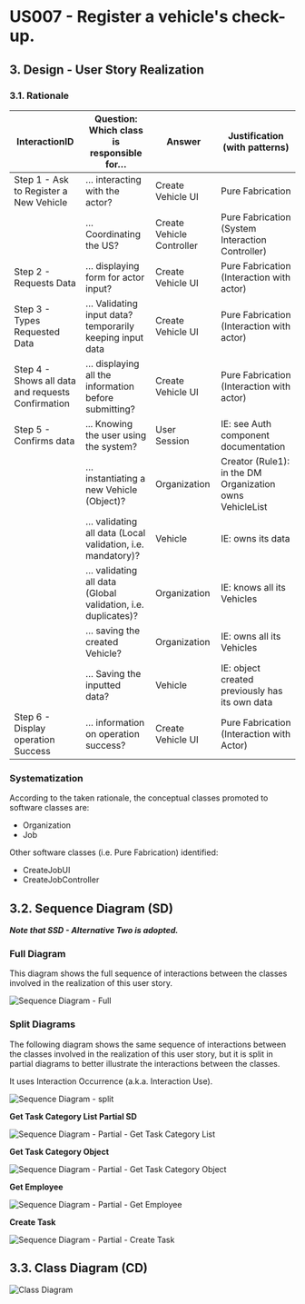 # US007 - Register a vehicle's check-up.
## 3. Design - User Story Realization 

### 3.1. Rationale

| InteractionID                                       | Question: Which class is responsible for…                 | Answer                    | Justification (with patterns)                              |
|-----------------------------------------------------|-----------------------------------------------------------|---------------------------|-----------------------------------------------------------|
| Step 1 - Ask to Register a New Vehicle              | … interacting with  the actor?                            | Create Vehicle UI         | Pure Fabrication                                          |
|                                                     | … Coordinating the US?                                    | Create Vehicle Controller | Pure Fabrication (System Interaction Controller)          |
| Step 2 - Requests Data                              | … displaying form for actor input?                        | Create Vehicle UI        | Pure Fabrication (Interaction with actor)                 |
| Step 3 - Types Requested Data                       | … Validating input data?   temporarily keeping input data | Create Vehicle UI        | Pure Fabrication (Interaction with actor)                 |
| Step 4 - Shows all data and requests Confirmation  | … displaying all the information before submitting?       | Create Vehicle UI        | Pure Fabrication (Interaction with actor)                 |
| Step 5 - Confirms data                              | ... Knowing the user using the system?                    | User Session              | IE: see Auth component documentation                     |
|                                                     | … instantiating a new Vehicle (Object)?                   | Organization              | Creator (Rule1): in the DM Organization owns VehicleList  |
|                                                     | … validating all data (Local validation, i.e. mandatory)? | Vehicle                   | IE: owns its data                                         |
|                                                     | … validating all data (Global validation, i.e. duplicates)?| Organization              | IE: knows all its Vehicles                                |
|                                                     | … saving the created Vehicle?                             | Organization              | IE: owns all its Vehicles                                 |
|                                                     | … Saving the inputted data?                               | Vehicle                   | IE: object created previously has its own data            |
| Step 6 - Display operation Success                  | … information on operation success?                      | Create Vehicle UI        | Pure Fabrication (Interaction with Actor)                 |

### Systematization ##

According to the taken rationale, the conceptual classes promoted to software classes are:

* Organization
* Job

Other software classes (i.e. Pure Fabrication) identified:

* CreateJobUI
* CreateJobController


## 3.2. Sequence Diagram (SD)

_**Note that SSD - Alternative Two is adopted.**_

### Full Diagram

This diagram shows the full sequence of interactions between the classes involved in the realization of this user story.

![Sequence Diagram - Full](svg/us006-sequence-diagram-full.svg)

### Split Diagrams

The following diagram shows the same sequence of interactions between the classes involved in the realization of this user story, but it is split in partial diagrams to better illustrate the interactions between the classes.

It uses Interaction Occurrence (a.k.a. Interaction Use).

![Sequence Diagram - split](svg/us006-sequence-diagram-split.svg)

**Get Task Category List Partial SD**

![Sequence Diagram - Partial - Get Task Category List](svg/us006-sequence-diagram-partial-get-task-category-list.svg)

**Get Task Category Object**

![Sequence Diagram - Partial - Get Task Category Object](svg/us006-sequence-diagram-partial-get-task-category.svg)

**Get Employee**

![Sequence Diagram - Partial - Get Employee](svg/us006-sequence-diagram-partial-get-employee.svg)

**Create Task**

![Sequence Diagram - Partial - Create Task](svg/us006-sequence-diagram-partial-create-task.svg)

## 3.3. Class Diagram (CD)

![Class Diagram](svg/us006-class-diagram.svg)